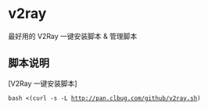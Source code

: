 # v2ray
最好用的 V2Ray 一键安装脚本 &amp; 管理脚本

## 脚本说明
[V2Ray 一键安装脚本]

<code>bash <(curl -s -L http://pan.clbug.com/github/v2ray.sh)</code>